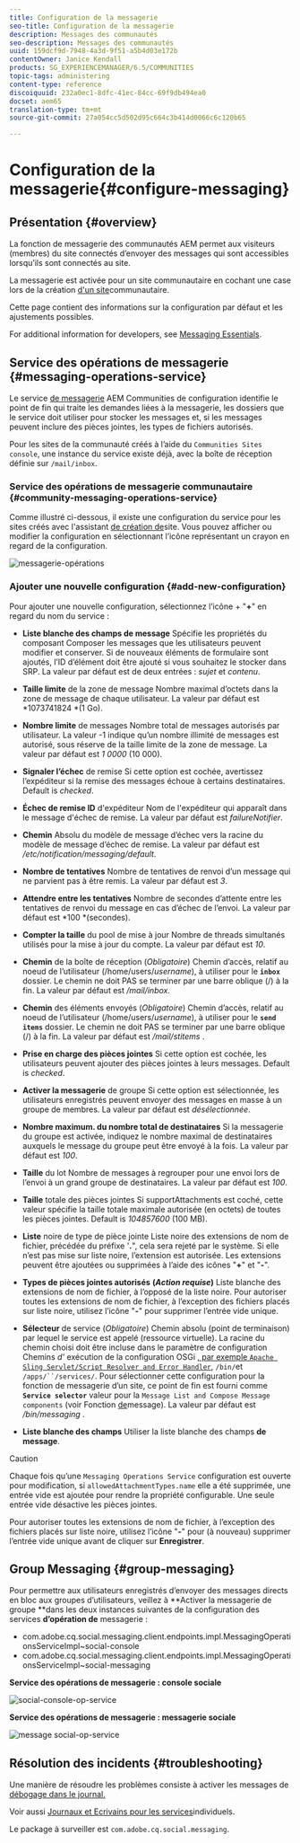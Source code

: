 ```yaml
---
title: Configuration de la messagerie
seo-title: Configuration de la messagerie
description: Messages des communautés
seo-description: Messages des communautés
uuid: 159dcf9d-7948-4a3d-9f51-a5b4d03e172b
contentOwner: Janice Kendall
products: SG_EXPERIENCEMANAGER/6.5/COMMUNITIES
topic-tags: administering
content-type: reference
discoiquuid: 232a0ec1-8dfc-41ec-84cc-69f9db494ea0
docset: aem65
translation-type: tm+mt
source-git-commit: 27a054cc5d502d95c664c3b414d0066c6c120b65

---
```



# Configuration de la messagerie{#configure-messaging}

## Présentation {#overview}

La fonction de messagerie des communautés AEM permet aux visiteurs (membres) du site connectés d’envoyer des messages qui sont accessibles lorsqu’ils sont connectés au site.

La messagerie est activée pour un site communautaire en cochant une case lors de la création [d&#39;un site](/help/communities/sites-console.md)communautaire.

Cette page contient des informations sur la configuration par défaut et les ajustements possibles.

For additional information for developers, see [Messaging Essentials](/help/communities/essentials-messaging.md).

## Service des opérations de messagerie {#messaging-operations-service}

Le service [de messagerie](https://localhost:4502/system/console/configMgr/com.adobe.cq.social.messaging.client.endpoints.impl.MessagingOperationsServiceImpl) AEM Communities de configuration identifie le point de fin qui traite les demandes liées à la messagerie, les dossiers que le service doit utiliser pour stocker les messages et, si les messages peuvent inclure des pièces jointes, les types de fichiers autorisés.

Pour les sites de la communauté créés à l’aide du `Communities Sites console`, une instance du service existe déjà, avec la boîte de réception définie sur `/mail/inbox`.

### Service des opérations de messagerie communautaire {#community-messaging-operations-service}

Comme illustré ci-dessous, il existe une configuration du service pour les sites créés avec l&#39;assistant [de création de](/help/communities/sites-console.md)site. Vous pouvez afficher ou modifier la configuration en sélectionnant l’icône représentant un crayon en regard de la configuration.

![messagerie-opérations](assets/messaging-operations.png)

### Ajouter une nouvelle configuration {#add-new-configuration}

Pour ajouter une nouvelle configuration, sélectionnez l’icône + &quot;**+**&quot; en regard du nom du service :

* **Liste blanche des champs de message** Spécifie les propriétés du composant Composer les messages que les utilisateurs peuvent modifier et conserver. Si de nouveaux éléments de formulaire sont ajoutés, l’ID d’élément doit être ajouté si vous souhaitez le stocker dans SRP. La valeur par défaut est de deux entrées : *sujet* et *contenu*.

* **Taille limite** de la zone de message Nombre maximal d’octets dans la zone de message de chaque utilisateur. La valeur par défaut est *1073741824 *(1 Go).

* **Nombre limite** de messages Nombre total de messages autorisés par utilisateur. La valeur -1 indique qu’un nombre illimité de messages est autorisé, sous réserve de la taille limite de la zone de message. La valeur par défaut est *1 0000* (10 000).

* **Signaler l’échec** de remise Si cette option est cochée, avertissez l’expéditeur si la remise des messages échoue à certains destinataires. Default is *checked*.

* **Échec de remise ID** d&#39;expéditeur Nom de l&#39;expéditeur qui apparaît dans le message d&#39;échec de remise. La valeur par défaut est *failureNotifier*.

* **Chemin** Absolu du modèle de message d’échec vers la racine du modèle de message d’échec de remise. La valeur par défaut est */etc/notification/messaging/default*.

* **Nombre de tentatives** Nombre de tentatives de renvoi d’un message qui ne parvient pas à être remis. La valeur par défaut est *3*.

* **Attendre entre les tentatives** Nombre de secondes d’attente entre les tentatives de renvoi du message en cas d’échec de l’envoi. La valeur par défaut est *100 *(secondes).

* **Compter la taille** du pool de mise à jour Nombre de threads simultanés utilisés pour la mise à jour du compte. La valeur par défaut est *10*.

* **Chemin** de la boîte de réception (*Obligatoire*) Chemin d’accès, relatif au noeud de l’utilisateur (/home/users/*username*), à utiliser pour le **`inbox`** dossier. Le chemin ne doit PAS se terminer par une barre oblique (/) à la fin. La valeur par défaut est */mail/inbox.*

* **Chemin** des éléments envoyés (*Obligatoire*) Chemin d’accès, relatif au noeud de l’utilisateur (/home/users/*username*), à utiliser pour le **`send items`** dossier. Le chemin ne doit PAS se terminer par une barre oblique (/) à la fin. La valeur par défaut est */mail/stitems* .

* **Prise en charge des pièces jointes** Si cette option est cochée, les utilisateurs peuvent ajouter des pièces jointes à leurs messages. Default is *checked*.

* **Activer la messagerie** de groupe Si cette option est sélectionnée, les utilisateurs enregistrés peuvent envoyer des messages en masse à un groupe de membres. La valeur par défaut est *désélectionnée*.

* **Nombre maximum. du nombre total de destinataires** Si la messagerie du groupe est activée, indiquez le nombre maximal de destinataires auxquels le message du groupe peut être envoyé à la fois. La valeur par défaut est *100*.

* **Taille** du lot Nombre de messages à regrouper pour une envoi lors de l’envoi à un grand groupe de destinataires. La valeur par défaut est *100*.

* **Taille** totale des pièces jointes Si supportAttachments est coché, cette valeur spécifie la taille totale maximale autorisée (en octets) de toutes les pièces jointes. Default is *104857600* (100 MB).

* **Liste** noire de type de pièce jointe Liste noire des extensions de nom de fichier, précédée du préfixe &#39;**.**&quot;, cela sera rejeté par le système. Si elle n’est pas mise sur liste noire, l’extension est autorisée. Les extensions peuvent être ajoutées ou supprimées à l’aide des icônes &quot;**+**&quot; et &quot;**-**&quot;.

* **Types de pièces jointes autorisés**
   **(*Action requise*)** Liste blanche des extensions de nom de fichier, à l’opposé de la liste noire. Pour autoriser toutes les extensions de nom de fichier, à l’exception des fichiers placés sur liste noire, utilisez l’icône &quot;**-**&quot; pour supprimer l’entrée vide unique.

* **Sélecteur** de service (*Obligatoire*) Chemin absolu (point de terminaison) par lequel le service est appelé (ressource virtuelle). La racine du chemin choisi doit être incluse dans le paramètre de configuration Chemins *d&#39;* exécution de la configuration OSGi [ , par exemple `Apache Sling Servlet/Script Resolver and Error Handler`](https://localhost:4502/system/console/configMgr/org.apache.sling.servlets.resolver.SlingServletResolver), `/bin/`et `/apps/``/services/`. Pour sélectionner cette configuration pour la fonction de messagerie d’un site, ce point de fin est fourni comme **`Service selector`** valeur pour la `Message List and Compose Message components` (voir Fonction [de](/help/communities/configure-messaging.md)message).
La valeur par défaut est */bin/messaging* .

* **Liste blanche des champs** Utiliser la liste blanche des champs **de message**.

>[!CAUTION]
>
>Chaque fois qu’une `Messaging Operations Service` configuration est ouverte pour modification, si `allowedAttachmentTypes.name` elle a été supprimée, une entrée vide est ajoutée pour rendre la propriété configurable. Une seule entrée vide désactive les pièces jointes.
>
>Pour autoriser toutes les extensions de nom de fichier, à l’exception des fichiers placés sur liste noire, utilisez l’icône &quot;**-**&quot; pour (à nouveau) supprimer l’entrée vide unique avant de cliquer sur **Enregistrer**.

## Group Messaging {#group-messaging}

Pour permettre aux utilisateurs enregistrés d’envoyer des messages directs en bloc aux groupes d’utilisateurs, veillez à **Activer la messagerie de groupe **dans les deux instances suivantes de la configuration des services **d’opération de** messagerie :

* com.adobe.cq.social.messaging.client.endpoints.impl.MessagingOperationsServiceImpl~social-console
* com.adobe.cq.social.messaging.client.endpoints.impl.MessagingOperationsServiceImpl~social-messaging

**Service des opérations de messagerie : console sociale**

![social-console-op-service](assets/social-console-op-service.png)

**Service des opérations de messagerie : messagerie sociale**

![message social-op-service](assets/social-message-op-service.png)

## Résolution des incidents {#troubleshooting}

Une manière de résoudre les problèmes consiste à activer les messages de [débogage dans le journal.](/help/sites-administering/troubleshooting.md)

Voir aussi [Journaux et Ecrivains pour les services](/help/sites-deploying/configure-logging.md#loggers-and-writers-for-individual-services)individuels.

Le package à surveiller est `com.adobe.cq.social.messaging`.
